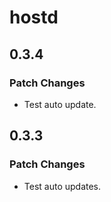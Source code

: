 # hostd

## 0.3.4

### Patch Changes

- Test auto update.

## 0.3.3

### Patch Changes

- Test auto updates.
